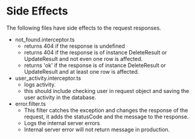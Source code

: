 # Side Effects
The following files have side effects to the request responses.
- not_found.interceptor.ts
    - returns 404 if the response is undefined
    - returns 404 if the response is of instance DeleteResult or UpdateResult and not even one row is affected.
    - returns 'ok' if the response is of instance DeleteResult or UpdateResult and at least one row is affected.
- user_activity.interceptor.ts
    - logs activity.
    - this should include checking user in request object and saving the user activity in the database.
- error.filter.ts
    - This filter catches the exception and changes the response of the request, it adds the statusCode and the message to the response.
    - Logs the internal server errors
    - Internal server error will not return message in production.
